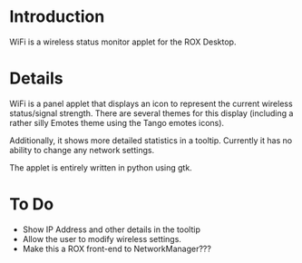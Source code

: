 # Introduction #

WiFi is a wireless status monitor applet for the ROX Desktop.


# Details #

WiFi is a panel applet that displays an icon to represent the current wireless status/signal strength.  There are several themes for this display (including a rather silly Emotes theme using the Tango emotes icons).

Additionally, it shows more detailed statistics in a tooltip.  Currently it has no ability to change any network settings.

The applet is entirely written in python using gtk.

# To Do #
  * Show IP Address and other details in the tooltip
  * Allow the user to modify wireless settings.
  * Make this a ROX front-end to NetworkManager???
